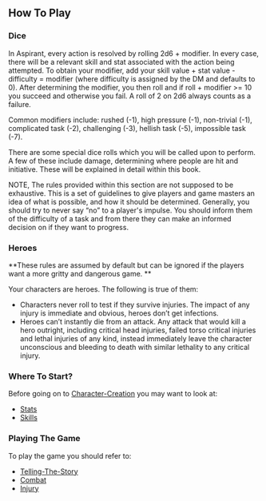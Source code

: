## How To Play
### Dice
In Aspirant, every action is resolved by rolling 2d6 + modifier. In every case, there will be a relevant skill and stat associated with the action being attempted. To obtain your modifier, add your skill value + stat value - difficulty = modifier (where difficulty is assigned by the DM and defaults to 0). After determining the modifier, you then roll and if roll + modifier >= 10 you succeed and otherwise you fail. A roll of 2 on 2d6 always counts as a failure.

Common modifiers include: rushed (-1), high pressure (-1), non-trivial (-1), complicated task (-2), challenging (-3), hellish task (-5), impossible task (-7).

There are some special dice rolls which you will be called upon to perform. A few of these include damage, determining where people are hit and initiative. These will be explained in detail within this book.

NOTE, The rules provided within this section are not supposed to be exhaustive. This is a set of guidelines to give players and game masters an idea of what is possible, and how it should be determined. Generally, you should try to never say “no” to a player's impulse. You should inform them of the difficulty of a task and from there they can make an informed decision on if they want to progress.

### Heroes
**These rules are assumed by default but can be ignored if the players want a more gritty and dangerous game. **

Your characters are heroes. The following is true of them:
- Characters never roll to test if they survive injuries. The impact of any injury is immediate and obvious, heroes don’t get infections.
- Heroes can’t instantly die from an attack. Any attack that would kill a hero outright, including critical head injuries, failed torso critical injuries and lethal injuries of any kind, instead immediately leave the character unconscious and bleeding to death with similar lethality to any critical injury.

### Where To Start?
Before going on to [Character-Creation](Character-Creation) you may want to look at:
 * [Stats](Stats)
 * [Skills](Skills)

### Playing The Game
To play the game you should refer to:
* [Telling-The-Story](Telling-The-Story)
* [Combat](Combat)
* [Injury](Injury)
